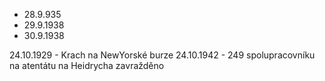 - 28.9.935
- 29.9.1938
- 30.9.1938


24.10.1929 - Krach na NewYorské burze
24.10.1942 - 249 spolupracovníku na atentátu na Heidrycha zavražděno
